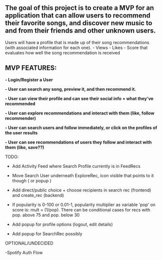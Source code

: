 
## The goal of this project is to create a MVP for an application that can allow users to recommend their favorite songs, and discover new music to and from their friends and other unknown users. 


Users will have a profile that is made up of their song recommendations (with associated information for each one). 
             - Views
             - Likes
             - Score that evaluates how well the song recommendation is received


## MVP FEATURES:

**- Login/Register a User**

**- User can search any song, preview it, and then recommend it.**

**- User can view their profile and can see their social info + what they've recommended**

**- User can explore recommendations and interact with them (like, follow recommender)**

**- User can search users and follow immediately, or click on the profiles of the user results**

**- User can see recommendations of users they follow and interact with them (like, save??)**




TODO:

- Add Activity Feed where Search Profile currently is in FeedRecs

- Move Search User underneath ExploreRec, icon visible that points to it though ( or popup )

- Add direct/public choice + choose recipients in search rec (frontend) and create_rec (backend)

- If popularity is 0-100 or 0.01-1, popularity multiplier as variable 'pop' on score is: mult = (1/pop). There can be conditional cases for recs with pop. above 75 and pop. below 30

- Add popup for profile options (logout, edit details)

- Add popup for SearchRec possibly


OPTIONAL/UNDECIDED

-Spotify Auth Flow


